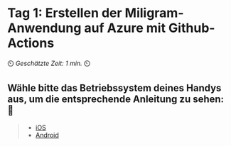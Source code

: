 # Tag 1: Erstellen der Miligram-Anwendung auf Azure mit Github-Actions

⏲️ _Geschätzte Zeit: 1 min._ ⏲️

## Wähle bitte das Betriebssystem deines Handys aus, um die entsprechende Anleitung zu sehen: 📱

> - [iOS](./DE_README_IOS.md)
> - [Android](./DE_README_ANDROID.md)
